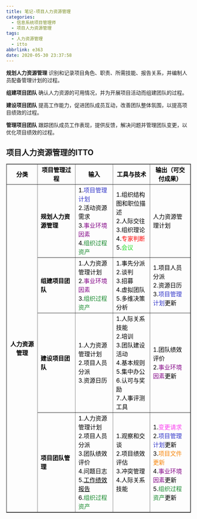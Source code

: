 ```yaml
---
title: 笔记-项目人力资源管理
categories:
  - 信息系统项目管理师
  - 项目人力资源管理
tags:
  - 人力资源管理
  - itto
abbrlink: e363
date: 2020-05-30 23:37:58
---
```


**规划人力资源管理**
识别和记录项目角色、职责、所需技能、报告关系，并编制人员配备管理计划的过程。

**组建项目团队**
确认人力资源的可用情况，并为开展项目活动而组建团队的过程。

**建设项目团队**
提高工作能力，促进团队成员互动，改善团队整体氛围，以提高项目绩效的过程。

**管理项目团队**
跟踪团队成员工作表现，提供反馈，解决问题并管理团队变更，以优化项目绩效的过程。

## 项目人力资源管理的ITTO

<table border="1" cellspacing="0"><tbody><tr><td style="text-align:center;vertical-align:middle;width:130px;"><span style="color:#000000;"><strong>分类</strong></span></td>
<td style="text-align:center;vertical-align:middle;width:173px;"><span style="color:#000000;"><strong>项目管理过程</strong></span></td>
<td style="text-align:center;vertical-align:middle;width:173px;"><span style="color:#000000;"><strong>输入</strong></span></td>
<td style="text-align:center;vertical-align:middle;width:168px;"><span style="color:#000000;"><strong>工具与技术</strong></span></td>
<td style="text-align:center;vertical-align:middle;width:169px;"><span style="color:#000000;"><strong>输出（可交付成果）</strong></span></td>
</tr>

<tr><td rowspan="4" style="text-align:center;vertical-align:middle;width:130px;"><span style="color:#000000;"><strong>人力资源管理</strong></span></td>
<td style="vertical-align:middle;width:173px;"><span style="color:#000000;"><strong>规划人力资源管理</strong></span></td>
<td style="vertical-align:middle;width:173px;"><span style="color:#000000;">1.<span style="color:#3236c9;">项目管理计划</span><br><span style="color:#000000;">2.活动资源需求<br>
3.</span><span style="color:#880f8b;">事业环境因素</span><br><span style="color:#000000;">4.</span><span style="color:#198a2f;">组织过程资产</span></span></td>
<td style="vertical-align:middle;width:168px;"><span style="color:#000000;">1.组织结构图和职位描述<br>
2.人际交往<br>
3.组织理论<br>
4.<span style="color:#ff0000;">专家判断</span><br><span style="color:#000000;">5.</span><span style="color:#26da2a;">会议</span></span></td>
<td style="vertical-align:middle;width:169px;"><span style="color:#000000;">人力资源管理计划</span></td>
</tr><tr><td style="vertical-align:middle;width:173px;"><span style="color:#000000;"><strong>组建项目团队</strong></span></td>
<td style="vertical-align:middle;width:173px;"><span style="color:#000000;">1.人力资源管理计划<br>
2.<span style="color:#880f8b;">事业环境因素</span><br><span style="color:#000000;">3.</span><span style="color:#198a2f;">组织过程资产</span></span></td>
<td style="vertical-align:middle;width:168px;"><span style="color:#000000;">1.事先分派<br>
2.谈判<br>
3.招募<br>
4.虚拟团队<br>
5.多维决策分析</span></td>
<td style="vertical-align:middle;width:169px;"><span style="color:#000000;">1.项目人员分派<br>
2.资源日历<br>
3.<span style="color:#3236c9;">项目管理计划</span><span style="color:#000000;">更新</span></span></td>
</tr><tr><td style="vertical-align:middle;width:173px;"><span style="color:#000000;"><strong>建设项目团队</strong></span></td>
<td style="vertical-align:middle;width:173px;"><span style="color:#000000;">1.人力资源管理计划<br>
2.项目人员分派<br>
3.资源日历</span></td>
<td style="vertical-align:middle;width:168px;"><span style="color:#000000;">1.人际关系技能<br>
2.培训<br>
3.团队建设活动<br>
4.基本规则<br>
5.集中办公<br>
6.认可与奖励<br>
7.人事评测工具</span></td>
<td style="vertical-align:middle;width:169px;"><span style="color:#000000;">1.团队绩效评价<br>
2.<span style="color:#880f8b;">事业环境因素</span><span style="color:#000000;">更新</span></span></td>
</tr><tr><td style="vertical-align:middle;width:173px;"><span style="color:#000000;"><strong>项目团队管理</strong></span></td>
<td style="vertical-align:middle;width:173px;"><span style="color:#000000;">1.人力资源管理计划<br>
2.项目人员分派<br>
3.团队绩效评价<br>
4.问题日志<br>
5.<span style="color:#000000;"><u>工作绩效报告</u></span><br><span style="color:#000000;">6.</span><span style="color:#198a2f;">组织过程资产</span></span></td>
<td style="vertical-align:middle;width:168px;"><span style="color:#000000;">1.观察和交谈<br>
2.项目绩效评估<br>
3.冲突管理<br>
4.人际关系技能</span></td>
<td style="vertical-align:middle;width:169px;"><span style="color:#000000;">1.<span style="color:#fa3cef;">变更请求</span><br><span style="color:#000000;">2.</span><span style="color:#3236c9;">项目管理计划</span><span style="color:#000000;">更新<br>
3.</span><span style="color:#f7860c;">项目文件更新</span><br><span style="color:#000000;">4.</span><span style="color:#880f8b;">事业环境因素</span><span style="color:#000000;">更新<br>
5.</span><span style="color:#198a2f;">组织过程资产</span><span style="color:#000000;">更新</span></span></td>
</tr>

</tbody></table>
